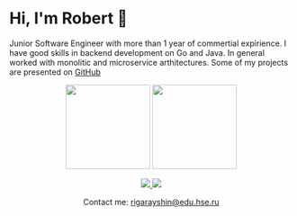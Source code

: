 # Hi, I'm Robert 👋

Junior Software Engineer with more than 1 year of commertial expirience. I have good skills in backend development on Go and Java.
In general worked with monolitic and microservice arthitectures. Some of my projects are presented on <a href="https://github.com/robertgarayshin">GitHub</a>
<p align='center'>
   <a href="https://github-readme-stats.vercel.app/api?username=robertgarayshin&show_icons=true&count_private=true"><img
           height=150
           src="https://github-readme-stats.vercel.app/api?username=robertgarayshin&show_icons=true&count_private=true"/></a>
   <a href="https://github.com/robertgarayshin/github-readme-stats"><img height=150
src="https://github-readme-stats.vercel.app/api/top-langs/?username=robertgarayshin&layout=compact"/></a>
</p>
<p align='center'>
   <a href="https://vk.com/robert_exe">
      <img src="https://img.shields.io/badge/вконтакте-%232E87FB.svg?&style=for-the-badge&logo=vk&logoColor=white">
   </a>
   <a href="https://vk.com/robert_exe">
      <img src="https://img.shields.io/badge/вконтакте-%232E87FB.svg?&style=for-the-badge&logo=vk&logoColor=white">
   </a>
   <p align='center'>
      Contact me: <a href="mailto:rigarayshin@edu.hse.ru">rigarayshin@edu.hse.ru</a>
   </p>
</p>
<!--
**robertgarayshin/robertgarayshin** is a ✨ _special_ ✨ repository because its `README.md` (this file) appears on your GitHub profile.

Here are some ideas to get you started:

- 🔭 I’m currently working on ...
- 🌱 I’m currently learning ...
- 👯 I’m looking to collaborate on ...
- 🤔 I’m looking for help with ...
- 💬 Ask me about ...
- 📫 How to reach me: ...
- 😄 Pronouns: ...
- ⚡ Fun fact: ...
-->
<a href="https://vk.com/robert_exe"><img src="https://img.shields.io/badge/вконтакте-%232E87FB.svg?&style=for-the-badge&logo=vk&logoColor=white"></a>
<a href="https://t.me/rroberttttt"><img src="https://img.shields.io/badge/Telegram-2CA5E0?style=for-the-badge&logo=telegram&logoColor=white"></a>

